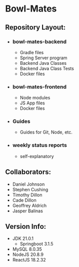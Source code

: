 # Bowl-Mates

## Repository Layout:
* ### bowl-mates-backend
  * Gradle files
  * Spring Server program
  * Backend Java Classes
  * Backend Java Class Tests
  * Docker files
* ### bowl-mates-frontend
  * Node modules
  * JS App files
  * Docker files
* ### Guides
  * Guides for Git, Node, etc.
* ### weekly status reports
  * self-explanatory

## Collaborators:

* Daniel Johnson
* Stephen Cushing
* Timothy Dillon
* Cade Dillon
* Geoffrey Aldrich
* Jasper Balinas

## Version Info:

  * JDK 21.0.1
    * Springboot 3.1.5
  * MySQL 8.0.35
  * NodeJS 20.8.9
  * ReactJS 18.2.32
